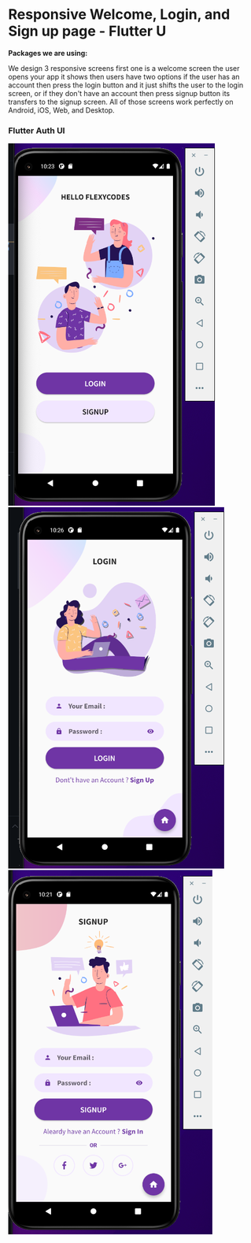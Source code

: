 # Responsive Welcome, Login, and Sign up page - Flutter U

**Packages we are using:**

We design 3 responsive screens first one is a welcome screen the user opens your app it shows then users have two options if the user has an account then press the login button and it just shifts the user to the login screen, or if they don't have an account then press signup button its transfers to the signup screen. All of those screens work perfectly on Android, iOS, Web, and Desktop.

### Flutter Auth UI

![Welcome UI](/welcome.png)
![Welcome UI](/login.png)
![Welcome UI](/signup.png)